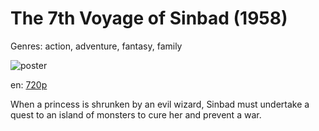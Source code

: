 # The 7th Voyage of Sinbad (1958)

Genres: action, adventure, fantasy, family

![poster](http://image.tmdb.org/t/p/w500/mzEFF9YRN13HLz6Cq7jMYR8aHVb.jpg)

en:
  [720p](magnet:?xt=urn:btih:8525AC752A95C385E76BFA3FCEF16375BFACFE32&tr=udp://glotorrents.pw:6969/announce&tr=udp://tracker.opentrackr.org:1337/announce&tr=udp://torrent.gresille.org:80/announce&tr=udp://tracker.openbittorrent.com:80&tr=udp://tracker.coppersurfer.tk:6969&tr=udp://tracker.leechers-paradise.org:6969&tr=udp://p4p.arenabg.ch:1337&tr=udp://tracker.internetwarriors.net:1337)
  


When a princess is shrunken by an evil wizard, Sinbad must undertake a quest to an island of monsters to cure her and prevent a war.